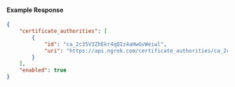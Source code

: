 <!-- Code generated for API Clients. DO NOT EDIT. -->

#### Example Response

```json
{
	"certificate_authorities": [
		{
			"id": "ca_2c35V3ZhEkr4qQIz4aHwGvWeiwl",
			"uri": "https://api.ngrok.com/certificate_authorities/ca_2c35V3ZhEkr4qQIz4aHwGvWeiwl"
		}
	],
	"enabled": true
}
```
